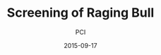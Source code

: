 ---
layout: post
title: "Screening of <i>Raging Bull</i>"
title: "Screening of Raging Bull"
film: "Raging Bull"
author: PCI
date: 2015-09-17
day: "Thursday"
dd: "17"
mm: "September"
excerpt: ""
image: "/images/events/20150917.jpg"
location: "Harrison M20"
time: 9:00 PM
tags: 
- event
- upcomingevent
---